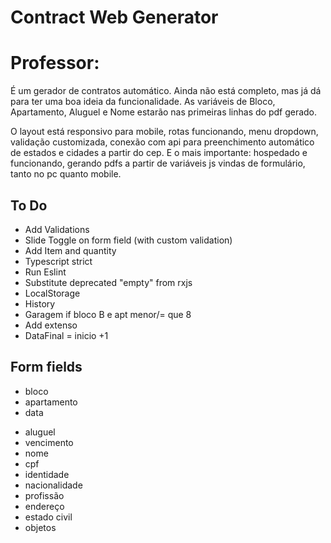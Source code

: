 # Contract Web Generator

# Professor:

É um gerador de contratos automático. Ainda não está completo, mas já dá para ter uma boa ideia da funcionalidade.
As variáveis de Bloco, Apartamento, Aluguel e Nome estarão nas primeiras linhas do pdf gerado.

O layout está responsivo para mobile, rotas funcionando, menu dropdown, validação customizada, conexão com api para preenchimento automático de estados e cidades a partir do cep.
E o mais importante: hospedado e funcionando, gerando pdfs a partir de variáveis js vindas de formulário, tanto no pc quanto mobile.

## To Do
* Add Validations
* Slide Toggle on form field (with custom validation)
* Add Item and quantity
* Typescript strict
* Run Eslint
* Substitute deprecated "empty" from rxjs
* LocalStorage
* History
* Garagem if bloco B e apt menor/= que 8
* Add extenso
* DataFinal = inicio +1


## Form fields
* bloco
* apartamento
* data
<!-- * duracao -->
* aluguel
* vencimento
* nome
* cpf
* identidade
* nacionalidade
* profissão
* endereço
* estado civil
* objetos

